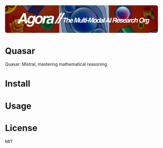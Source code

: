 [![Multi-Modality](agorabanner.png)](https://discord.gg/qUtxnK2NMf)

# Quasar
Quasar: Mistral, mastering mathematical reasoning.

# Install

# Usage


# License
MIT

